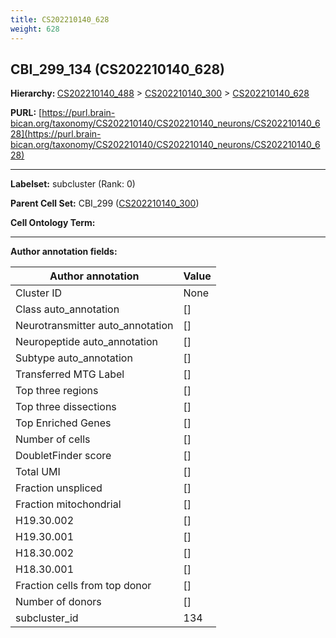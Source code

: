 ```yaml
---
title: CS202210140_628
weight: 628
---
```

## CBI_299_134 (CS202210140_628)
<b>Hierarchy: </b>
[CS202210140_488](../CS202210140_488) >
[CS202210140_300](../CS202210140_300) >
[CS202210140_628](../CS202210140_628)

**PURL:** [https://purl.brain-bican.org/taxonomy/CS202210140/CS202210140_neurons/CS202210140_628](https://purl.brain-bican.org/taxonomy/CS202210140/CS202210140_neurons/CS202210140_628)

---


**Labelset:** subcluster (Rank: 0)

**Parent Cell Set:** CBI_299 ([CS202210140_300](../CS202210140_300))



**Cell Ontology Term:** 

[MARKER GENES.]: #


---

[TRANSFERRED ANNOTATIONS.]: #


[AUTHOR ANNOTATION FIELDS.]: #


**Author annotation fields:**

| Author annotation | Value |
|-------------------|-------|
|Cluster ID|None|
|Class auto_annotation|[]|
|Neurotransmitter auto_annotation|[]|
|Neuropeptide auto_annotation|[]|
|Subtype auto_annotation|[]|
|Transferred MTG Label|[]|
|Top three regions|[]|
|Top three dissections|[]|
|Top Enriched Genes|[]|
|Number of cells|[]|
|DoubletFinder score|[]|
|Total UMI|[]|
|Fraction unspliced|[]|
|Fraction mitochondrial|[]|
|H19.30.002|[]|
|H19.30.001|[]|
|H18.30.002|[]|
|H18.30.001|[]|
|Fraction cells from top donor|[]|
|Number of donors|[]|
|subcluster_id|134|
